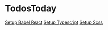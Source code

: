 # TodosToday
[Setup Babel React](https://www.valentinog.com/blog/webpack-tutorial/#webpack_4_setting_up_webpack_4_with_React)
[Setup Typescript](https://www.typescriptlang.org/docs/handbook/react-&-webpack.html)
[Setup Scss]()